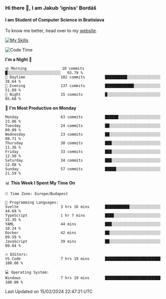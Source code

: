 ### Hi there 👋, I am Jakub 'igniss' Bordáš

#### I am Student of Computer Science in Bratislava
To know me better, head over to my [website](https://bordas.sk).

[![My Skills](https://skillicons.dev/icons?i=js,html,css,figma,svelte,java,kotlin,python,postgresql,typescript,nest,nodejs)](https://bordas.sk)


<!--START_SECTION:waka-->
![Code Time](http://img.shields.io/badge/Code%20Time-1%2C407%20hrs%2057%20mins-blue)

**I'm a Night 🦉** 

```text
🌞 Morning                10 commits          █░░░░░░░░░░░░░░░░░░░░░░░░   03.79 % 
🌆 Daytime                102 commits         ██████████░░░░░░░░░░░░░░░   38.64 % 
🌃 Evening                137 commits         █████████████░░░░░░░░░░░░   51.89 % 
🌙 Night                  15 commits          █░░░░░░░░░░░░░░░░░░░░░░░░   05.68 % 
```
📅 **I'm Most Productive on Monday** 

```text
Monday                   63 commits          ██████░░░░░░░░░░░░░░░░░░░   23.86 % 
Tuesday                  24 commits          ██░░░░░░░░░░░░░░░░░░░░░░░   09.09 % 
Wednesday                23 commits          ██░░░░░░░░░░░░░░░░░░░░░░░   08.71 % 
Thursday                 30 commits          ███░░░░░░░░░░░░░░░░░░░░░░   11.36 % 
Friday                   33 commits          ███░░░░░░░░░░░░░░░░░░░░░░   12.50 % 
Saturday                 34 commits          ███░░░░░░░░░░░░░░░░░░░░░░   12.88 % 
Sunday                   57 commits          █████░░░░░░░░░░░░░░░░░░░░   21.59 % 
```


📊 **This Week I Spent My Time On** 

```text
🕑︎ Time Zone: Europe/Budapest

💬 Programming Languages: 
Svelte                   3 hrs 16 mins       ███████████░░░░░░░░░░░░░░   44.69 % 
TypeScript               1 hr 7 mins         ████░░░░░░░░░░░░░░░░░░░░░   15.35 % 
YAML                     44 mins             ███░░░░░░░░░░░░░░░░░░░░░░   10.24 % 
Docker                   42 mins             ██░░░░░░░░░░░░░░░░░░░░░░░   09.59 % 
JavaScript               39 mins             ██░░░░░░░░░░░░░░░░░░░░░░░   09.04 % 

🔥 Editors: 
VS Code                  7 hrs 19 mins       █████████████████████████   100.00 % 

💻 Operating System: 
Windows                  7 hrs 19 mins       █████████████████████████   100.00 % 
```


 Last Updated on 15/02/2024 22:47:21 UTC
<!--END_SECTION:waka-->
